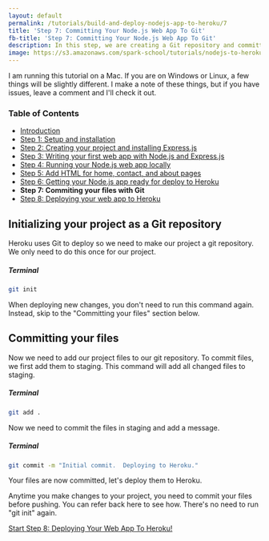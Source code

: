 ```yaml
---
layout: default
permalink: /tutorials/build-and-deploy-nodejs-app-to-heroku/7
title: 'Step 7: Committing Your Node.js Web App To Git'
fb-title: 'Step 7: Committing Your Node.js Web App To Git'
description: In this step, we are creating a Git repository and committing our project files so we can deploy to Heroku.
image: https://s3.amazonaws.com/spark-school/tutorials/nodejs-to-heroku/coding-on-a-laptop.jpg
---
```


<p class="info">
I am running this tutorial on a Mac.  If you are on Windows or Linux, a few things will be slightly different.  I make a note of these things, but if you have issues, leave a comment and I'll check it out.
</p>

### Table of Contents
- [Introduction](/tutorials/build-and-deploy-nodejs-app-to-heroku/intro)
- [Step 1: Setup and installation](/tutorials/build-and-deploy-nodejs-app-to-heroku/1)
- [Step 2: Creating your project and installing Express.js](/tutorials/build-and-deploy-nodejs-app-to-heroku/2)
- [Step 3: Writing your first web app with Node.js and Express.js](/tutorials/build-and-deploy-nodejs-app-to-heroku/3)
- [Step 4: Running your Node.js web app locally](/tutorials/build-and-deploy-nodejs-app-to-heroku/4)
- [Step 5: Add HTML for home, contact, and about pages](/tutorials/build-and-deploy-nodejs-app-to-heroku/5)
- [Step 6: Getting your Node.js app ready for deploy to Heroku](/tutorials/build-and-deploy-nodejs-app-to-heroku/6)
- **Step 7: Commiting your files with Git**
- [Step 8: Deploying your web app to Heroku](/tutorials/build-and-deploy-nodejs-app-to-heroku/8)

## Initializing your project as a Git repository

Heroku uses Git to deploy so we need to make our project a git repository.  We only need to do this once for our project.

##### Terminal
```bash
git init
```

<p class="info">
When deploying new changes, you don't need to run this command again.  Instead, skip to the "Committing your files" section below.
</p>

<span data-sumome-listbuilder-embed-id="1778570efe1607df29fa777878e6f0f764db48b346ef4959d0256a69511ce6a5"></span>

## Committing your files

Now we need to add our project files to our git repository.  To commit files, we first add them to staging.  This command will add all changed files to staging.

##### Terminal
```bash
git add .
```

Now we need to commit the files in staging and add a message.

##### Terminal
```bash
git commit -m "Initial commit.  Deploying to Heroku."
```

Your files are now committed, let's deploy them to Heroku.

<p class="info">
Anytime you make changes to your project, you need to commit your files before pushing.  You can refer back here to see how.  There's no need to run "git init" again.
</p>

<p class="next-lesson">
    <a class="button block" href="/tutorials/build-and-deploy-nodejs-app-to-heroku/8">Start Step 8: Deploying Your Web App To Heroku!</a>
</p>

